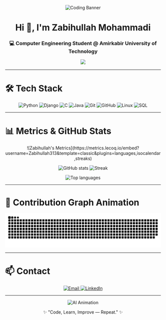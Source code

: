 <!-- Banner -->
<p align="center">
  <img src="https://raw.githubusercontent.com/Zabihullah313/Zabihullah313/main/banner.gif" alt="Coding Banner" width="800"/>
</p>

<!-- Intro -->
<h1 align="center">Hi 👋, I'm Zabihullah Mohammadi</h1>
<h3 align="center">💻 Computer Engineering Student @ Amirkabir University of Technology</h3>

<p align="center">
  <img src="https://readme-typing-svg.herokuapp.com?color=00f7ff&size=22&center=true&vCenter=true&width=600&lines=AI+Enthusiast;Machine+Learning+Explorer;Backend+Developer;Open+Source+Contributor;Always+Learning+%26+Building"/>
</p>

---

# 🛠️ Tech Stack

<p align="center">
  <!-- Languages -->
  <img src="https://cdn.jsdelivr.net/gh/devicons/devicon/icons/python/python-original.svg" alt="Python" width="48" height="48" title="Python"/>
  <img src="https://cdn.jsdelivr.net/gh/devicons/devicon/icons/django/django-plain.svg" alt="Django" width="48" height="48" title="Django"/>
  <img src="https://cdn.jsdelivr.net/gh/devicons/devicon/icons/c/c-original.svg" alt="C" width="48" height="48" title="C"/>
  <img src="https://cdn.jsdelivr.net/gh/devicons/devicon/icons/java/java-original.svg" alt="Java" width="48" height="48" title="Java"/>
  <!-- Tools -->
  <img src="https://cdn.jsdelivr.net/gh/devicons/devicon/icons/git/git-original.svg" alt="Git" width="48" height="48" title="Git"/>
  <img src="https://cdn.jsdelivr.net/gh/devicons/devicon/icons/github/github-original.svg" alt="GitHub" width="48" height="48" title="GitHub"/>
  <img src="https://cdn.jsdelivr.net/gh/devicons/devicon/icons/linux/linux-original.svg" alt="Linux" width="48" height="48" title="Linux"/>
  <img src="https://skillicons.dev/icons?i=mysql" alt="SQL" width="48" height="48" title="SQL"/>
</p>

---

# 📊 Metrics & GitHub Stats

<p align="center">
  <!-- Metrics embed (customize template/plugins via metrics.lecoq.io if you want) -->
  ![Zabihullah's Metrics](https://metrics.lecoq.io/embed?username=Zabihullah313&template=classic&plugins=languages,isocalendar,streaks)
</p>

<p align="center">
  <img src="https://github-readme-stats.vercel.app/api?username=Zabihullah313&show_icons=true&theme=tokyonight" alt="GitHub stats" height="170"/>
  <img src="https://github-readme-streak-stats.herokuapp.com/?user=Zabihullah313&theme=tokyonight" alt="Streak" height="170"/>
</p>

<p align="center">
  <img src="https://github-readme-stats.vercel.app/api/top-langs/?username=Zabihullah313&layout=compact&theme=tokyonight" alt="Top languages" height="170"/>
</p>

---

# 🐍 Contribution Graph Animation

<p align="center">
  <img src="https://github.com/Platane/snk/raw/output/github-contribution-grid-snake.svg" alt="snake animation"/>
</p>

---

# 📫 Contact

<p align="center">
  <a href="mailto:zabihullahmohammadi313@gmail.com">
    <img src="https://img.shields.io/badge/Email-D14836?style=for-the-badge&logo=gmail&logoColor=white" alt="Email"/>
  </a>
  <a href="https://www.linkedin.com/in/zabihullah-mohammadi-97910737a?utm_source=share&utm_campaign=share_via&utm_content=profile&utm_medium=android_app">
    <img src="https://img.shields.io/badge/LinkedIn-0077B5?style=for-the-badge&logo=linkedin&logoColor=white" alt="LinkedIn"/>
  </a>
</p>

---

<p align="center">
  <img src="https://raw.githubusercontent.com/Zabihullah313/Zabihullah313/main/ai-animation.gif" alt="AI Animation" width="500"/>
</p>

<p align="center">✨ "Code, Learn, Improve — Repeat." ✨</p>
